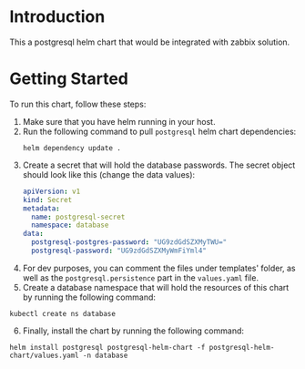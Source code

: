 # Introduction
This a postgresql helm chart that would be integrated with zabbix solution.

# Getting Started
To run this chart, follow these steps:
1. Make sure that you have helm running in your host.
2. Run the following command to pull ``postgresql`` helm chart dependencies:
    ```shell 
   helm dependency update .
    ```
3. Create a secret that will hold the database passwords. The secret object should look like this (change the data values):
    ```yaml
    apiVersion: v1
    kind: Secret
    metadata:
      name: postgresql-secret
      namespace: database
    data:
      postgresql-postgres-password: "UG9zdGdSZXMyTWU="
      postgresql-password: "UG9zdGdSZXMyWmFiYml4"
    ```
4. For dev purposes, you can comment the files under templates' folder, as well as the ``postgresql.persistence`` part
    in the ``values.yaml`` file.
5. Create a database namespace that will hold the resources of this chart by running the following command:
```shell
kubectl create ns database
```
6. Finally, install the chart by running the following command:
```shell
helm install postgresql postgresql-helm-chart -f postgresql-helm-chart/values.yaml -n database
```
